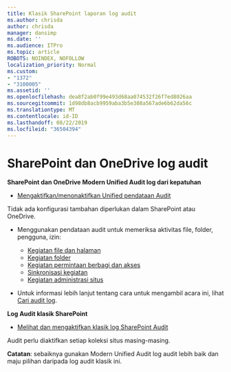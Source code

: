 ```yaml
---
title: Klasik SharePoint laporan log audit
ms.author: chrisda
author: chrisda
manager: dansimp
ms.date: ''
ms.audience: ITPro
ms.topic: article
ROBOTS: NOINDEX, NOFOLLOW
localization_priority: Normal
ms.custom:
- "1372"
- "3100005"
ms.assetid: ''
ms.openlocfilehash: dea8f2ab0f99e493d68aa074532f26f7ed8026aa
ms.sourcegitcommit: 1d98db8acb9959aba3b5e308a567ade6b62da56c
ms.translationtype: MT
ms.contentlocale: id-ID
ms.lasthandoff: 08/22/2019
ms.locfileid: "36504394"
---
```

# <a name="sharepoint-and-onedrive-audit-logs"></a>SharePoint dan OneDrive log audit

**SharePoint dan OneDrive Modern Unified Audit log dari kepatuhan**

- [Mengaktifkan/menonaktifkan Unified pendataan Audit](https://docs.microsoft.com/office365/securitycompliance/turn-audit-log-search-on-or-off) 

Tidak ada konfigurasi tambahan diperlukan dalam SharePoint atau OneDrive.

- Menggunakan pendataan audit untuk memeriksa aktivitas file, folder, pengguna, izin:

    - [Kegiatan file dan halaman](https://docs.microsoft.com/office365/securitycompliance/search-the-audit-log-in-security-and-compliance)
    - [Kegiatan folder](https://docs.microsoft.com/office365/securitycompliance/search-the-audit-log-in-security-and-compliance#folder-activities)
    - [Kegiatan permintaan berbagi dan akses](https://docs.microsoft.com/office365/securitycompliance/search-the-audit-log-in-security-and-compliance#sharing-and-access-request-activities)
    - [Sinkronisasi kegiatan](https://docs.microsoft.com/office365/securitycompliance/search-the-audit-log-in-security-and-compliance#synchronization-activities)
    - [Kegiatan administrasi situs](https://docs.microsoft.com/office365/securitycompliance/search-the-audit-log-in-security-and-compliance#site-administration-activities)
- Untuk informasi lebih lanjut tentang cara untuk mengambil acara ini, lihat [Cari audit log](https://docs.microsoft.com/office365/securitycompliance/search-the-audit-log-in-security-and-compliance#search-the-audit-log).

**Log Audit klasik SharePoint**

- [Melihat dan mengaktifkan klasik log SharePoint Audit](https://support.office.com/article/view-audit-log-reports-b37c5869-1b47-4a82-a30d-ea20070fe527)

Audit perlu diaktifkan setiap koleksi situs masing-masing. 

**Catatan**: sebaiknya gunakan Modern Unified Audit log audit lebih baik dan maju pilihan daripada log audit klasik ini.


